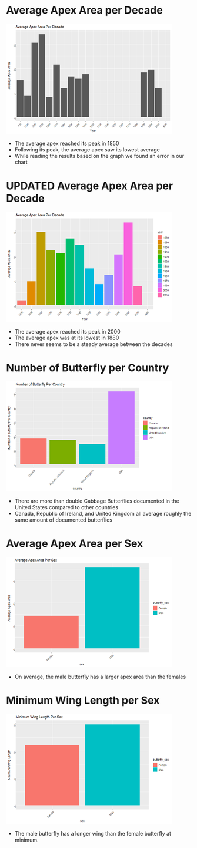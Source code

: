 
# Average Apex Area per Decade

<img src="butterflyImages/decadeChart.png" height = "300" width = "450">

* The average apex reached its peak in 1850
* Following its peak, the average apex saw its lowest average
* While reading the results based on the graph we found an error in our chart

# UPDATED Average Apex Area per Decade

<img src="butterflyImages/cleaned decade chart.png" height = "300" width = "450">

* The average apex reached its peak in 2000
* The average apex was at its lowest in 1880
* There never seems to be a steady average between the decades

# Number of Butterfly per Country

<img src="butterflyImages/butterfly per country.png" height = "300" width = "450">

* There are more than double Cabbage Butterflies documented in the United States compared to other countries
* Canada, Republic of Ireland, and United Kingdom all average roughly the same amount of documented butterflies

# Average Apex Area per Sex

<img src="butterflyImages/average apex area per sex.png" height = "300" width = "450">

* On average, the male butterfly has a larger apex area than the females

# Minimum Wing Length per Sex

<img src="butterflyImages/minimum wing length per sex.png" height = "300" width = "450">

* The male butterfly has a longer wing than the female butterfly at minimum.

